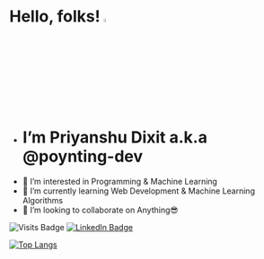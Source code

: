 # Hello, folks! <img src="https://raw.githubusercontent.com/MartinHeinz/MartinHeinz/master/wave.gif" width="4%">
- <h1>I’m Priyanshu Dixit a.k.a @poynting-dev</h1>
- 👀 I’m interested in Programming & Machine Learning
- 🌱 I’m currently learning Web Development & Machine Learning Algorithms
- 💞️ I’m looking to collaborate on Anything😎
<!---
poynting-dev/poynting-dev is a ✨ special ✨ repository because its `README.md` (this file) appears on your GitHub profile.
You can click the Preview link to take a look at your changes.
--->
![Visits Badge](https://komarev.com/ghpvc/?username=poynting-dev) [![LinkedIn Badge](https://img.shields.io/badge/LinkedIn-Profile-informational?style=flat&logo=linkedin&logoColor=white&color=0D76A8)](https://www.linkedin.com/in/dixitpriyanshu23/)

[![Top Langs](https://github-readme-stats.vercel.app/api/top-langs/?username=poynting-dev&layout=compact)](https://github.com/poynting-dev/poynting-dev)
